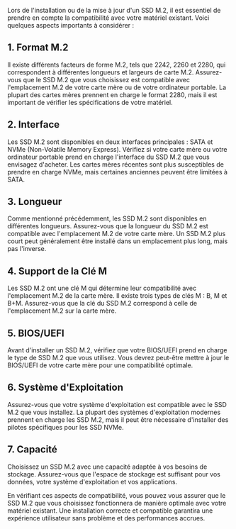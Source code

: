 
Lors de l'installation ou de la mise à jour d'un SSD M.2, il est essentiel de prendre en compte la compatibilité avec votre matériel existant. Voici quelques aspects importants à considérer :

## 1. Format M.2

Il existe différents facteurs de forme M.2, tels que 2242, 2260 et 2280, qui correspondent à différentes longueurs et largeurs de carte M.2. Assurez-vous que le SSD M.2 que vous choisissez est compatible avec l'emplacement M.2 de votre carte mère ou de votre ordinateur portable. La plupart des cartes mères prennent en charge le format 2280, mais il est important de vérifier les spécifications de votre matériel.

## 2. Interface

Les SSD M.2 sont disponibles en deux interfaces principales : SATA et NVMe (Non-Volatile Memory Express). Vérifiez si votre carte mère ou votre ordinateur portable prend en charge l'interface du SSD M.2 que vous envisagez d'acheter. Les cartes mères récentes sont plus susceptibles de prendre en charge NVMe, mais certaines anciennes peuvent être limitées à SATA.

## 3. Longueur

Comme mentionné précédemment, les SSD M.2 sont disponibles en différentes longueurs. Assurez-vous que la longueur du SSD M.2 est compatible avec l'emplacement M.2 de votre carte mère. Un SSD M.2 plus court peut généralement être installé dans un emplacement plus long, mais pas l'inverse.

## 4. Support de la Clé M

Les SSD M.2 ont une clé M qui détermine leur compatibilité avec l'emplacement M.2 de la carte mère. Il existe trois types de clés M : B, M et B+M. Assurez-vous que la clé du SSD M.2 correspond à celle de l'emplacement M.2 sur la carte mère.

## 5. BIOS/UEFI

Avant d'installer un SSD M.2, vérifiez que votre BIOS/UEFI prend en charge le type de SSD M.2 que vous utilisez. Vous devrez peut-être mettre à jour le BIOS/UEFI de votre carte mère pour une compatibilité optimale.

## 6. Système d'Exploitation

Assurez-vous que votre système d'exploitation est compatible avec le SSD M.2 que vous installez. La plupart des systèmes d'exploitation modernes prennent en charge les SSD M.2, mais il peut être nécessaire d'installer des pilotes spécifiques pour les SSD NVMe.

## 7. Capacité

Choisissez un SSD M.2 avec une capacité adaptée à vos besoins de stockage. Assurez-vous que l'espace de stockage est suffisant pour vos données, votre système d'exploitation et vos applications.

En vérifiant ces aspects de compatibilité, vous pouvez vous assurer que le SSD M.2 que vous choisissez fonctionnera de manière optimale avec votre matériel existant. Une installation correcte et compatible garantira une expérience utilisateur sans problème et des performances accrues.
